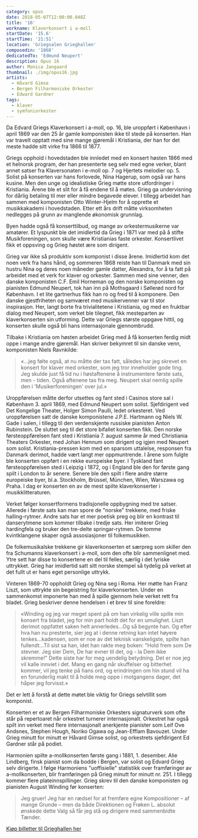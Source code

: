 ```yaml
---
category: opus
date: 2018-05-07T12:00:00.048Z
title: '16'
workname: Klaverkonsert i a-moll
startDate: '15.6'
startTime: '21:51'
location: 'Griegsalen Grieghallen'
composedin: '1868'
dedicatedTo: 'Edmund Neupert'
description: Opus 16
author: Monica Jangaard
thumbnail: ./img/opus16.jpg
artists:
  - Håvard Gimse
  - Bergen Filharmoniske Orkester
  - Edward Gardner
tags:
  - klaver
  - symfoniorkester
---
```

Da Edvard Griegs Klaverkonsert i a-moll, op. 16, ble uroppført i København i april 1869 var den 25 år gamle komponisten ikke til stede på konserten. Han var travelt opptatt med sine mange gjøremål i Kristiania, der han for det meste hadde sitt virke fra 1866 til 1877.

Griegs opphold i hovedstaden ble innledet med en konsert høsten 1866 med et helnorsk program, der han presenterte seg selv med egne verker, blant annet satser fra Klaversonaten i e-moll op. 7 og Hjertets melodier op. 5. Solist på konserten var hans forlovede, Nina Hagerup, som også var hans kusine. Men den unge og idealistiske Grieg møtte store utfordringer i Kristiania. Årene ble et slit for å få endene til å møtes. Grieg ga undervisning for dårlig betaling til mer eller mindre begavede elever. I tillegg arbeidet han sammen med komponisten Otto Winter-Hjelm for å opprette et musikkakademi i hovedstaden. Etter ett års drift måtte virksomheten nedlegges på grunn av manglende økonomisk grunnlag.

Byen hadde også få konserttilbud, og mange av orkestermusikerne var amatører. Et lyspunkt ble det imidlertid da Grieg i 1871 var med på å stifte Musikforeningen, som skulle være Kristianias faste orkester. Konsertlivet fikk et oppsving og Grieg høstet ære som dirigent.

Grieg var ikke så produktiv som komponist i disse årene. Imidlertid kom det noen verk fra hans hånd, og sommeren 1868 reiste han til Danmark med sin hustru Nina og deres noen måneder gamle datter, Alexandra, for å ta fatt på arbeidet med et verk for klaver og orkester. Sammen med sine venner, den danske komponisten C.F. Emil Horneman og den norske komponisten og pianisten Edmund Neupert, tok han inn på Mothsgaard i Søllerød nord for København. I et lite gartnerhus fikk han ro og fred til å komponere. Den danske gjestfriheten og samværet med musikervenner var til stor inspirasjon. Her, langt borte fra trivialitetene i Kristiania, og med en fruktbar dialog med Neupert, som verket ble tilegnet, fikk mesteparten av klaverkonserten sin utforming. Dette var Griegs største oppgave hittil, og konserten skulle også bli hans internasjonale gjennombrudd.

Tilbake i Kristiania om høsten arbeidet Grieg med å få konserten ferdig midt oppe i mange andre gjøremål. Han skriver bekymret til sin danske venn, komponisten Niels Ravnkilde:

> «...jeg følte også, at nu måtte der tas fatt, således har jeg skrevet en konsert for klaver med orkester, som jeg tror inneholder gode ting. Jeg skulde just få tid nu i høstaftenene å instrumentere første sats, men - tiden. Også aftenene tas fra meg. Neupert skal nemlig spille den i 'Musikerforeningen' over jul.»

Uroppførelsen måtte derfor utsettes og fant sted i Casinos store sal i København 3. april 1869, med Edmund Neupert som solist. Sjefdirigent ved Det Kongelige Theater, Holger Simon Paulli, ledet orkesteret. Ved uroppførelsen satt de danske komponistene J.P.E. Hartmann og Niels W. Gade i salen, i tillegg til den verdenskjente russiske pianisten Anton Rubinstein. De sluttet seg til det store bifallet konserten fikk. Den norske førsteoppførelsen fant sted i Kristiania 7. august samme år med Christiania Theaters Orkester, med Johan Hennum som dirigent og igjen med Neupert som solist. Kristiania-pressen kom med en sparsom uttalelse, responsen fra Danmark derimot, hadde vært langt mer oppmuntrende. I årene som fulgte ble konserten oppført i en rekke europeiske byer. I Tyskland fant førsteoppførelsen sted i Leipzig i 1872, og i England ble den for første gang spilt i London to år senere. Senere ble den spilt i flere andre større europeiske byer, bl.a. Stockholm, Brüssel, München, Wien, Warszawa og Praha. I dag er konserten en av de mest spilte klaverkonserter i musikklitteraturen.

Verket følger konsertformens tradisjonelle oppbygning med tre satser. Allerede i første sats kan man spore de "norske" trekkene, med friske halling-rytmer. Andre sats har et mer poetisk preg og blir en kontrast til danserytmene som kommer tilbake i tredje sats. Her imiterer Grieg hardingfela og bruker den tre-delte springar-rytmen. De tomme kvintklangene skaper også assosiasjoner til folkemusikken.

De folkemusikalske trekkene gir klaverkonserten et særpreg som skiller den fra Schumanns klaverkonsert i a-moll, som den ofte blir sammenlignet med. Ytre sett har disse to konsertene en del til felles, særlig i det lyriske uttrykket. Grieg har imidlertid satt sitt norske stempel så tydelig på verket at det fullt ut er hans eget personlige uttrykk.

Vinteren 1869-70 oppholdt Grieg og Nina seg i Roma. Her møtte han Franz Liszt, som uttrykte sin begeistring for klaverkonserten. Under en sammenkomst imponerte han med å spille gjennom hele verket rett fra bladet. Grieg beskriver denne hendelsen i et brev til sine foreldre:

> «Winding og jeg var meget spent på om han virkelig ville spille min konsert fra bladet, jeg for min part holdt det for en umulighet. Liszt derimot oppfattet saken helt annerledes...Og så begynte han. Og efter hva han nu presterte, sier jeg at i denne retning kan intet høyere tenkes...kadensen, som er noe av det teknisk vanskeligste, spilte han fullendt...Til sist sa han, idet han rakte meg boken: "Hold frem som De stevner. Jeg sier Dem, De har evner til det, og - la Dem ikke skremme!" Dette siste har for meg uendelig betydning. Det er noe jeg vil kalle innviet i det. Mang en gang når skuffelser og bitterhet kommer, vil jeg tenke på hans ord, og erindringen om hin stund vil ha en forunderlig makt til å holde meg oppe i motgangens dager, det håper jeg forvisst.»

Det er lett å forstå at dette møtet ble viktig for Griegs selvtillit som komponist.

Konserten er et av Bergen Filharmoniske Orkesters signaturverk som ofte står på repertoaret når orkestret turnerer internasjonalt. Orkestret har også spilt inn verket med flere internasjonalt anerkjente pianister som Leif Ove Andsnes, Stephen Hough, Noriko Ogawa og Jean-Efflam Bavouzet. Under Grieg minutt for minutt er Håvard Gimse solist, og orkestrets sjefdirigent Ed Gardner står på podiet.

Harmonien spilte a-mollkonserten første gang i 1881, 1. desember. Alie Lindberg, finsk pianist som da bodde i Bergen, var solist og Edvard Grieg selv dirigerte. I følge Harmoniens "uoffisielle" statistikk over framføringer av a-mollkonserten, blir framføringen på Grieg minutt for minutt nr. 251. I tillegg kommer flere plateinnspillinger. Grieg skrev til den danske komponisten og pianisten August Winding før konserten:

> Jeg gruer! Jeg har en rædsel for at fremføre egne Kompositioner – af mange Grunde – men da både Direktionen og Frøken L. absolut ønskede dette Valg så får jeg stå og dirigere med sammenbidte Tænder.

<div class="button postButton"><a href="http://harmonien.no/konserter-og-billetter/2018/06/grieg-minutt-for-minutt/" target="_blank">Kjøp billetter til Grieghallen her</a></div>

